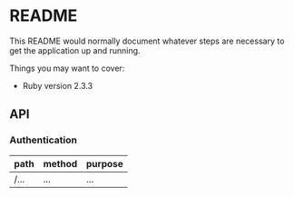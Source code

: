 # README

This README would normally document whatever steps are necessary to get the
application up and running.

Things you may want to cover:

* Ruby version 2.3.3

## API

### Authentication

| path | method | purpose |
| --- | --- | --- |
| /... | ... | ... |
